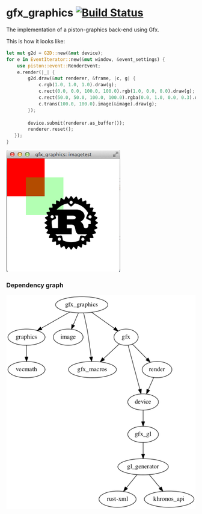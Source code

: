 # gfx_graphics [![Build Status](https://travis-ci.org/PistonDevelopers/gfx_graphics.svg?branch=master)](https://travis-ci.org/PistonDevelopers/gfx_graphics)

The implementation of a piston-graphics back-end using Gfx.

This is how it looks like:

```Rust
let mut g2d = G2D::new(&mut device);
for e in EventIterator::new(&mut window, &event_settings) {
    use piston::event::RenderEvent;
    e.render(|_| {
        g2d.draw(&mut renderer, &frame, |c, g| {
            c.rgb(1.0, 1.0, 1.0).draw(g);
            c.rect(0.0, 0.0, 100.0, 100.0).rgb(1.0, 0.0, 0.0).draw(g);
            c.rect(50.0, 50.0, 100.0, 100.0).rgba(0.0, 1.0, 0.0, 0.3).draw(g);
            c.trans(100.0, 100.0).image(&image).draw(g);
        });

        device.submit(renderer.as_buffer());
        renderer.reset();
   });
}
```

![screenshot](./screenshot.png)

### Dependency graph

![dependencies](./Cargo.png)

